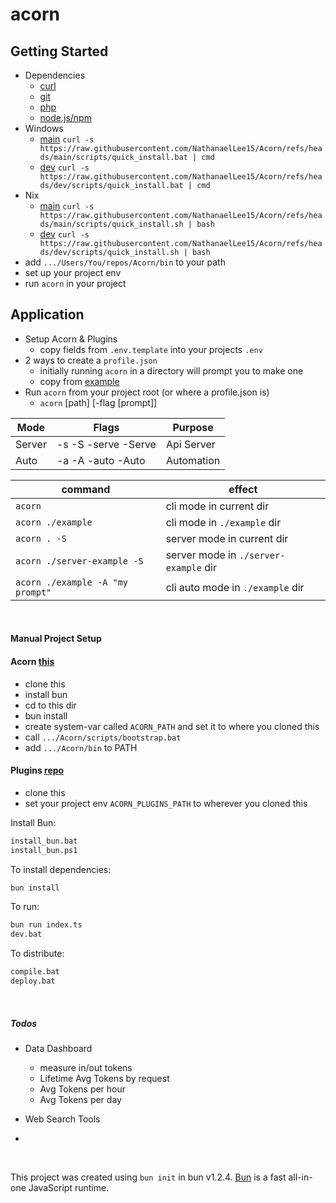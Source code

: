 # acorn

## Getting Started
- Dependencies
    - [curl](https://github.com/curl/curl?tab=readme-ov-file) <!-- or [wget](https://www.gnu.org/software/wget) -->
    - [git](https://git-scm.com/downloads)
    - [php](https://www.php.net/releases/8.3/en.php)
    - [node.js/npm](https://nodejs.org/en/download)
- Windows
    - [main](https://github.com/NathanaelLee15/Acorn/blob/main/scripts/quick_install.bat) `curl -s https://raw.githubusercontent.com/NathanaelLee15/Acorn/refs/heads/main/scripts/quick_install.bat | cmd`
    - [dev](https://github.com/NathanaelLee15/Acorn/blob/dev/scripts/quick_install.bat)  `curl -s https://raw.githubusercontent.com/NathanaelLee15/Acorn/refs/heads/dev/scripts/quick_install.bat | cmd`
- Nix
    - [main](https://github.com/NathanaelLee15/Acorn/blob/main/scripts/quick_install.sh) `curl -s https://raw.githubusercontent.com/NathanaelLee15/Acorn/refs/heads/main/scripts/quick_install.sh | bash`
    - [dev](https://github.com/NathanaelLee15/Acorn/blob/dev/scripts/quick_install.sh)  `curl -s https://raw.githubusercontent.com/NathanaelLee15/Acorn/refs/heads/dev/scripts/quick_install.sh | bash`
- add `.../Users/You/repos/Acorn/bin` to your path
- set up your project env
- run `acorn` in your project

## Application
- Setup Acorn & Plugins
    - copy fields from `.env.template` into your projects `.env`
- 2 ways to create a `profile.json`
    - initially running `acorn` in a directory will prompt you to make one
    - copy from [example](https://github.com/NathanaelLee15/Acorn/blob/main/profile.json)
- Run `acorn` from your project root (or where a profile.json is)
    - `acorn` [path] [-flag [prompt]]

|    Mode   |        Flags          |       Purpose     |
| --------- | --------------------- | ----------------- |
|   Server  | -s -S -serve -Serve   |     Api Server    |
|   Auto    | -a -A -auto  -Auto    |     Automation    |

|              command              |                  effect               |
| --------------------------------- | ------------------------------------- |
| `acorn`                           | cli mode in current dir               |
| `acorn ./example`                 | cli mode in `./example` dir           |
| `acorn . -S`                      | server mode in current dir            |
| `acorn ./server-example -S`       | server mode in `./server-example` dir |
| `acorn ./example -A "my prompt"`  | cli auto mode in `./example` dir      |

<br>

#### Manual Project Setup

#### Acorn [this](https://github.com/NathanaelLee15/Acorn)
- clone this
- install bun
- cd to this dir
- bun install
- create system-var called `ACORN_PATH` and set it to where you cloned this
- call `.../Acorn/scripts/bootstrap.bat`
- add `.../Acorn/bin` to PATH

#### Plugins [repo](https://github.com/NathanaelLee15/acorn-plugins)
- clone this
- set your project env `ACORN_PLUGINS_PATH` to wherever you cloned this

Install Bun:
```bash
install_bun.bat
install_bun.ps1
```

To install dependencies:

```bash
bun install
```

To run:

```bash
bun run index.ts
dev.bat
```

To distribute:

```bash
compile.bat
deploy.bat
```

<br>

##### Todos
- Data Dashboard
    - measure in/out tokens
    - Lifetime Avg Tokens by request
    - Avg Tokens per hour
    - Avg Tokens per day

- Web Search Tools

- 

<br>

This project was created using `bun init` in bun v1.2.4. [Bun](https://bun.sh) is a fast all-in-one JavaScript runtime.
